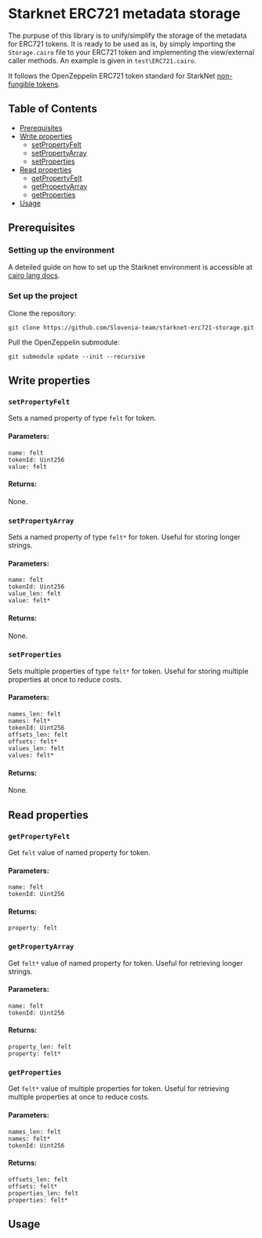 # Starknet ERC721 metadata storage

The purpuse of this library is to unify/simplify the storage of the metadata for ERC721 tokens. It is ready to be used as is, by simply importing the `Storage.cairo` file to your ERC721 token and implementing the view/external caller methods. An example is given in `test\ERC721.cairo`.

It follows the OpenZeppelin ERC721 token standard for StarkNet [non-fungible tokens](https://github.com/OpenZeppelin/cairo-contracts).

## Table of Contents

- [Prerequisites](#prerequisites)
- [Write properties](#write-properties)
  *  [setPropertyFelt](#setpropertyfelt)
  *  [setPropertyArray](#setpropertyarray)
  *  [setProperties](#setproperties)
- [Read properties](#read-properties)
  *  [getPropertyFelt](#getpropertyfelt)
  *  [getPropertyArray](#getpropertyarray)
  *  [getProperties](#getproperties)
- [Usage](#usage)

## Prerequisites

### Setting up the environment
A deteiled guide on how to set up the Starknet environment is accessible at [cairo lang docs](https://www.cairo-lang.org/docs/quickstart.html).

### Set up the project
Clone the repository:
``` 
git clone https://github.com/Slovenia-team/starknet-erc721-storage.git  
```

Pull the OpenZeppelin submodule:
``` 
git submodule update --init --recursive
```

## Write properties

### `setPropertyFelt`

Sets a named property of type `felt` for token.

#### Parameters:
```
name: felt
tokenId: Uint256
value: felt
```

#### Returns:

None.

### `setPropertyArray`

Sets a named property of type `felt*` for token. Useful for storing longer strings.

#### Parameters:
```
name: felt
tokenId: Uint256
value_len: felt
value: felt*
```

#### Returns:

None.

### `setProperties`

Sets multiple properties of type `felt*` for token. Useful for storing multiple properties at once to reduce costs.

#### Parameters:
```
names_len: felt
names: felt*
tokenId: Uint256
offsets_len: felt
offsets: felt*
values_len: felt
values: felt*
```

#### Returns:

None.



## Read properties

### `getPropertyFelt`

Get `felt` value of named property for token.

#### Parameters:
```
name: felt
tokenId: Uint256
```

#### Returns:
```
property: felt
```


### `getPropertyArray`

Get `felt*` value of named property for token. Useful for retrieving longer strings.

#### Parameters:
```
name: felt
tokenId: Uint256
```

#### Returns:
```
property_len: felt
property: felt*
```

### `getProperties`

Get `felt*` value of multiple properties for token. Useful for retrieving multiple properties at once to reduce costs.

#### Parameters:
```
names_len: felt
names: felt*
tokenId: Uint256
```

#### Returns:
```
offsets_len: felt
offsets: felt*
properties_len: felt
properties: felt*
```

## Usage
